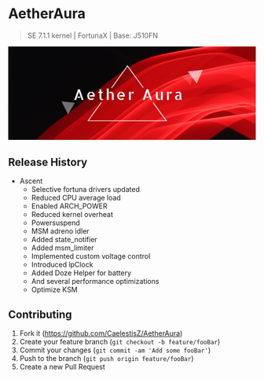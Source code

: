 # AetherAura
> SE 7.1.1 kernel | FortunaX | Base: J510FN

![AetherAura Logo](/info/logo.png)

## Release History

 - Ascent
     - Selective fortuna drivers updated
     - Reduced CPU average load
     - Enabled ARCH_POWER
     - Reduced kernel overheat
     - Powersuspend
     - MSM adreno idler
     - Added state_notifier
     - Added msm_limiter
     - Implemented custom voltage control
     - Introduced lpClock
     - Added Doze Helper for battery
     - And several performance optimizations
     - Optimize KSM

## Contributing

1. Fork it (<https://github.com/CaelestisZ/AetherAura>)
2. Create your feature branch (`git checkout -b feature/fooBar`)
3. Commit your changes (`git commit -am 'Add some fooBar'`)
4. Push to the branch (`git push origin feature/fooBar`)
5. Create a new Pull Request
